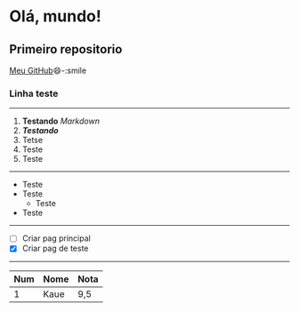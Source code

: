 # Olá, mundo!
## Primeiro repositorio
[Meu GitHub](https://github.com/KLima15)😄-:smile

### Linha teste
---
1. **Testando**  *Markdown*
1. __*Testando*__
1. Tetse
  1. Teste
1. Teste
---
* Teste
* Teste
  * Teste
* Teste
---
- [ ] Criar pag principal
- [x] Criar pag de teste
---
Num | Nome | Nota 
---|---|---
1 | Kaue | 9,5
